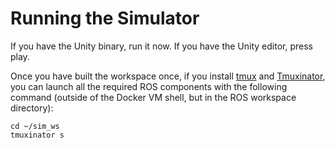 # Running the Simulator

If you have the Unity binary, run it now. If you have the Unity editor, press play.


Once you have built the workspace once, if you install [tmux](https://github.com/tmux/tmux) and [Tmuxinator](https://github.com/tmuxinator/tmuxinator), you can launch all the required ROS components with the following command (outside of the Docker VM shell, but in the ROS workspace directory):

```
cd ~/sim_ws
tmuxinator s
```

